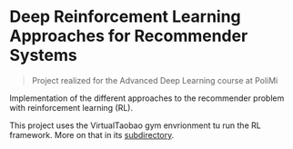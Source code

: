 # Deep Reinforcement Learning Approaches for Recommender Systems
> Project realized for the Advanced Deep Learning course at PoliMi

Implementation of the different approaches to the recommender problem with reinforcement learning (RL).


This project uses the VirtualTaobao gym envrionment tu run the RL framework. More on that in its [subdirectory](./VirtualTaobao/).
